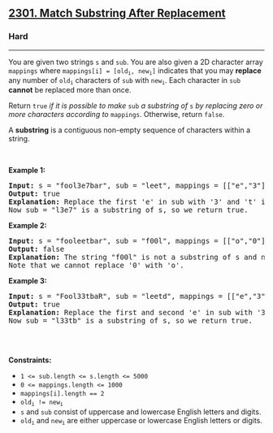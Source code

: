 <h2><a href="https://leetcode.com/problems/match-substring-after-replacement/">2301. Match Substring After Replacement</a></h2><h3>Hard</h3><hr><div style="user-select: auto;"><p style="user-select: auto;">You are given two strings <code style="user-select: auto;">s</code> and <code style="user-select: auto;">sub</code>. You are also given a 2D character array <code style="user-select: auto;">mappings</code> where <code style="user-select: auto;">mappings[i] = [old<sub style="user-select: auto;">i</sub>, new<sub style="user-select: auto;">i</sub>]</code> indicates that you may <strong style="user-select: auto;">replace</strong> any number of <code style="user-select: auto;">old<sub style="user-select: auto;">i</sub></code> characters of <code style="user-select: auto;">sub</code> with <code style="user-select: auto;">new<sub style="user-select: auto;">i</sub></code>. Each character in <code style="user-select: auto;">sub</code> <strong style="user-select: auto;">cannot</strong> be replaced more than once.</p>

<p style="user-select: auto;">Return <code style="user-select: auto;">true</code><em style="user-select: auto;"> if it is possible to make </em><code style="user-select: auto;">sub</code><em style="user-select: auto;"> a substring of </em><code style="user-select: auto;">s</code><em style="user-select: auto;"> by replacing zero or more characters according to </em><code style="user-select: auto;">mappings</code>. Otherwise, return <code style="user-select: auto;">false</code>.</p>

<p style="user-select: auto;">A <strong style="user-select: auto;">substring</strong> is a contiguous non-empty sequence of characters within a string.</p>

<p style="user-select: auto;">&nbsp;</p>
<p style="user-select: auto;"><strong style="user-select: auto;">Example 1:</strong></p>

<pre style="user-select: auto;"><strong style="user-select: auto;">Input:</strong> s = "fool3e7bar", sub = "leet", mappings = [["e","3"],["t","7"],["t","8"]]
<strong style="user-select: auto;">Output:</strong> true
<strong style="user-select: auto;">Explanation:</strong> Replace the first 'e' in sub with '3' and 't' in sub with '7'.
Now sub = "l3e7" is a substring of s, so we return true.</pre>

<p style="user-select: auto;"><strong style="user-select: auto;">Example 2:</strong></p>

<pre style="user-select: auto;"><strong style="user-select: auto;">Input:</strong> s = "fooleetbar", sub = "f00l", mappings = [["o","0"]]
<strong style="user-select: auto;">Output:</strong> false
<strong style="user-select: auto;">Explanation:</strong> The string "f00l" is not a substring of s and no replacements can be made.
Note that we cannot replace '0' with 'o'.
</pre>

<p style="user-select: auto;"><strong style="user-select: auto;">Example 3:</strong></p>

<pre style="user-select: auto;"><strong style="user-select: auto;">Input:</strong> s = "Fool33tbaR", sub = "leetd", mappings = [["e","3"],["t","7"],["t","8"],["d","b"],["p","b"]]
<strong style="user-select: auto;">Output:</strong> true
<strong style="user-select: auto;">Explanation:</strong> Replace the first and second 'e' in sub with '3' and 'd' in sub with 'b'.
Now sub = "l33tb" is a substring of s, so we return true.

</pre>

<p style="user-select: auto;">&nbsp;</p>
<p style="user-select: auto;"><strong style="user-select: auto;">Constraints:</strong></p>

<ul style="user-select: auto;">
	<li style="user-select: auto;"><code style="user-select: auto;">1 &lt;= sub.length &lt;= s.length &lt;= 5000</code></li>
	<li style="user-select: auto;"><code style="user-select: auto;">0 &lt;= mappings.length &lt;= 1000</code></li>
	<li style="user-select: auto;"><code style="user-select: auto;">mappings[i].length == 2</code></li>
	<li style="user-select: auto;"><code style="user-select: auto;">old<sub style="user-select: auto;">i</sub> != new<sub style="user-select: auto;">i</sub></code></li>
	<li style="user-select: auto;"><code style="user-select: auto;">s</code> and <code style="user-select: auto;">sub</code> consist of uppercase and lowercase English letters and digits.</li>
	<li style="user-select: auto;"><code style="user-select: auto;">old<sub style="user-select: auto;">i</sub></code> and <code style="user-select: auto;">new<sub style="user-select: auto;">i</sub></code> are either uppercase or lowercase English letters or digits.</li>
</ul>
</div>